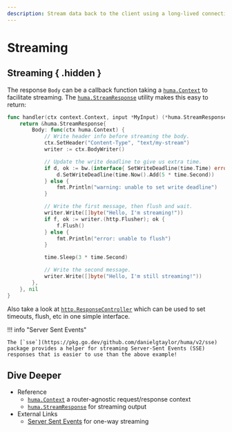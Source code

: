 ```yaml
---
description: Stream data back to the client using a long-lived connection to support things like Server Sent Events.
---
```


# Streaming

## Streaming { .hidden }

The response `Body` can be a callback function taking a [`huma.Context`](https://pkg.go.dev/github.com/danielgtaylor/huma/v2#Context) to facilitate streaming. The [`huma.StreamResponse`](https://pkg.go.dev/github.com/danielgtaylor/huma/v2#StreamResponse) utility makes this easy to return:

```go title="code.go"
func handler(ctx context.Context, input *MyInput) (*huma.StreamResponse, error) {
	return &huma.StreamResponse{
		Body: func(ctx huma.Context) {
			// Write header info before streaming the body.
			ctx.SetHeader("Content-Type", "text/my-stream")
			writer := ctx.BodyWriter()

			// Update the write deadline to give us extra time.
			if d, ok := bw.(interface{ SetWriteDeadline(time.Time) error }); ok {
				d.SetWriteDeadline(time.Now().Add(5 * time.Second))
			} else {
				fmt.Println("warning: unable to set write deadline")
			}

			// Write the first message, then flush and wait.
			writer.Write([]byte("Hello, I'm streaming!"))
			if f, ok := writer.(http.Flusher); ok {
				f.Flush()
			} else {
				fmt.Println("error: unable to flush")
			}

			time.Sleep(3 * time.Second)

			// Write the second message.
			writer.Write([]byte("Hello, I'm still streaming!"))
		},
	}, nil
}
```

Also take a look at [`http.ResponseController`](https://pkg.go.dev/net/http#ResponseController) which can be used to set timeouts, flush, etc in one simple interface.

!!! info "Server Sent Events"

    The [`sse`](https://pkg.go.dev/github.com/danielgtaylor/huma/v2/sse) package provides a helper for streaming Server-Sent Events (SSE) responses that is easier to use than the above example!

## Dive Deeper

-   Reference
    -   [`huma.Context`](https://pkg.go.dev/github.com/danielgtaylor/huma/v2#Context) a router-agnostic request/response context
    -   [`huma.StreamResponse`](https://pkg.go.dev/github.com/danielgtaylor/huma/v2#StreamResponse) for streaming output
-   External Links
    -   [Server Sent Events](https://developer.mozilla.org/en-US/docs/Web/API/Server-sent_events) for one-way streaming
